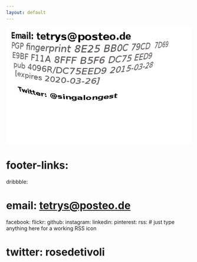 ```yaml
---
layout: default
---
```


![home](/images/rastko.jpg)

# footer-links:
  dribbble:
# email: tetrys@posteo.de
  facebook:
  flickr:
  github:
  instagram:
  linkedin:
  pinterest:
  rss: # just type anything here for a working RSS icon
# twitter: rosedetivoli
